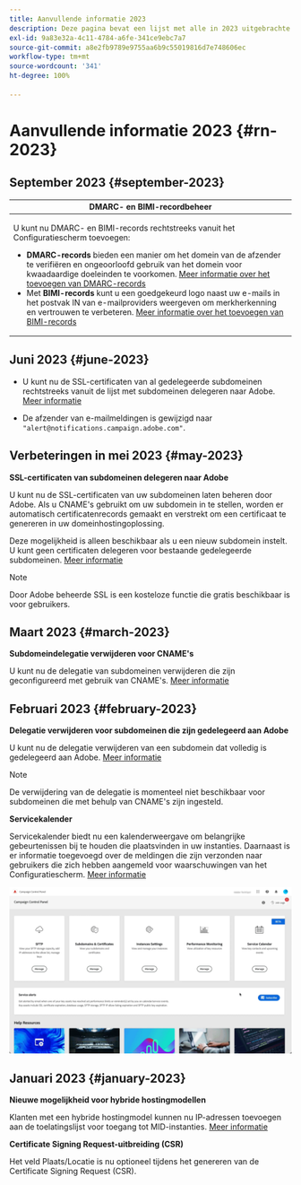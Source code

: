 ```yaml
---
title: Aanvullende informatie 2023
description: Deze pagina bevat een lijst met alle in 2023 uitgebrachte releases van het Configuratiescherm.
exl-id: 9a83e32a-4c11-4784-a6fe-341ce9ebc7a7
source-git-commit: a8e2fb9789e9755aa6b9c55019816d7e748606ec
workflow-type: tm+mt
source-wordcount: '341'
ht-degree: 100%

---
```


# Aanvullende informatie 2023 {#rn-2023}

## September 2023 {#september-2023}

<table>
<thead>
<tr>
<th><strong>DMARC- en BIMI-recordbeheer</strong><br/></th>
</tr>
</thead>
<tbody>
<tr>
<td>
<p><p>U kunt nu DMARC- en BIMI-records rechtstreeks vanuit het Configuratiescherm toevoegen:

<ul><li><strong>DMARC-records</strong> bieden een manier om het domein van de afzender te verifiëren en ongeoorloofd gebruik van het domein voor kwaadaardige doeleinden te voorkomen. <a href="../subdomains-certificates/using/dmarc.md">Meer informatie over het toevoegen van DMARC-records</a></li>
<li>Met <strong>BIMI-records</strong> kunt u een goedgekeurd logo naast uw e-mails in het postvak IN van e-mailproviders weergeven om merkherkenning en vertrouwen te verbeteren. <a href="../subdomains-certificates/using/bimi.md">Meer informatie over het toevoegen van BIMI-records</a></li></ul>
</td>
</tr>
</tbody>
</table>

## Juni 2023 {#june-2023}

* U kunt nu de SSL-certificaten van al gedelegeerde subdomeinen rechtstreeks vanuit de lijst met subdomeinen delegeren naar Adobe. [Meer informatie](../subdomains-certificates/using/delegate-ssl.md)

* De afzender van e-mailmeldingen is gewijzigd naar `"alert@notifications.campaign.adobe.com"`.

## Verbeteringen in mei 2023 {#may-2023}

**SSL-certificaten van subdomeinen delegeren naar Adobe**

U kunt nu de SSL-certificaten van uw subdomeinen laten beheren door Adobe. Als u CNAME&#39;s gebruikt om uw subdomein in te stellen, worden er automatisch certificatenrecords gemaakt en verstrekt om een certificaat te genereren in uw domeinhostingoplossing.

Deze mogelijkheid is alleen beschikbaar als u een nieuw subdomein instelt. U kunt geen certificaten delegeren voor bestaande gedelegeerde subdomeinen. [Meer informatie](../subdomains-certificates/using/setting-up-new-subdomain.md)

>[!NOTE]
>
>Door Adobe beheerde SSL is een kosteloze functie die gratis beschikbaar is voor gebruikers.

## Maart 2023 {#march-2023}

**Subdomeindelegatie verwijderen voor CNAME&#39;s**

U kunt nu de delegatie van subdomeinen verwijderen die zijn geconfigureerd met gebruik van CNAME&#39;s. [Meer informatie](../subdomains-certificates/using/remove-delegated-subdomains.md)

## Februari 2023 {#february-2023}

**Delegatie verwijderen voor subdomeinen die zijn gedelegeerd aan Adobe**

U kunt nu de delegatie verwijderen van een subdomein dat volledig is gedelegeerd aan Adobe. [Meer informatie](../subdomains-certificates/using/remove-delegated-subdomains.md)

>[!NOTE]
>
>De verwijdering van de delegatie is momenteel niet beschikbaar voor subdomeinen die met behulp van CNAME&#39;s zijn ingesteld.

**Servicekalender**

Servicekalender biedt nu een kalenderweergave om belangrijke gebeurtenissen bij te houden die plaatsvinden in uw instanties. Daarnaast is er informatie toegevoegd over de meldingen die zijn verzonden naar gebruikers die zich hebben aangemeld voor waarschuwingen van het Configuratiescherm. [Meer informatie](../service-events/service-events.md)

![](assets/do-not-localize/gif-calendar.gif)

## Januari 2023 {#january-2023}

**Nieuwe mogelijkheid voor hybride hostingmodellen**

Klanten met een hybride hostingmodel kunnen nu IP-adressen toevoegen aan de toelatingslijst voor toegang tot MID-instanties. [Meer informatie](../instances-settings/using/ip-allow-listing-instance-access.md)

**Certificate Signing Request-uitbreiding (CSR)**

Het veld Plaats/Locatie is nu optioneel tijdens het genereren van de Certificate Signing Request (CSR).
